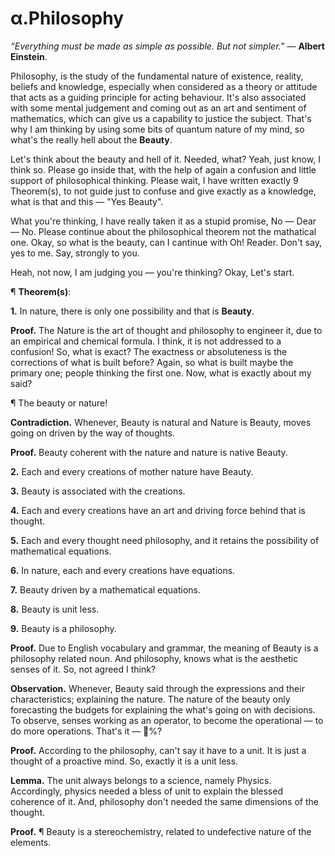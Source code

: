 # α.Philosophy
<i>“Everything must be made as simple as possible. But not simpler.”</i> ― <b>Albert Einstein</b>.

Philosophy, is the study of the fundamental nature of existence, reality, beliefs and knowledge, especially when considered as a theory or attitude that acts as a guiding principle for acting behaviour. It's also associated with some mental judgement and coming out as an art and sentiment of mathematics, which can give us a capability to justice the subject. That's why I am thinking by using some bits of quantum nature of my mind, so what's the really hell about the <b>Beauty</b>.

Let's think about the beauty and hell of it. Needed, what? Yeah, just know, I think so. Please go inside that, with the help of again a confusion and little support of philosophical thinking. Please wait, I have written exactly 9 Theorem(s), to not guide just to confuse and give exactly as a knowledge, what is that and this ― "Yes Beauty".

What you're thinking, I have really taken it as a stupid promise, No ― Dear ― No. Please continue about the philosophical theorem not the mathatical one. Okay, so what is the beauty, can I cantinue with Oh! Reader. Don't say, yes to me. Say, strongly to you.

Heah, not now, I am judging you ― you're thinking? Okay, Let's start.

¶ <b>Theorem(s)</b>:

<b>1.</b> In nature, there is only one possibility and that is <b>Beauty</b>.

<b>Proof.</b> The Nature is the art of thought and philosophy to engineer it, due to an empirical and chemical formula. I think, it is not addressed to a confusion! So, what is exact? The exactness or absoluteness is the corrections of what is built before? Again, so what is built maybe the primary one; people thinking the first one. Now, what is exactly about my said?

¶ The beauty or nature!

<b>Contradiction.</b> Whenever, Beauty is natural and Nature is Beauty, moves going on driven by the way of thoughts.

<b>Proof.</b> Beauty coherent with the nature and nature is native Beauty.

<b>2.</b> Each and every creations of mother nature have Beauty.

<b>3.</b> Beauty is associated with the creations.

<b>4.</b> Each and every creations have an art and driving force behind that is thought.

<b>5.</b> Each and every thought need philosophy, and it retains the possibility of mathematical equations.

<b>6.</b> In nature, each and every creations have equations.

<b>7.</b> Beauty driven by a mathematical equations.

<b>8.</b> Beauty is unit less.

<b>9.</b> Beauty is a philosophy.

<b>Proof.</b> Due to English vocabulary and grammar, the meaning of Beauty is a philosophy related noun. And philosophy, knows what is the aesthetic senses of it. So, not agreed I think?

<b>Observation.</b> Whenever, Beauty said through the expressions and their characteristics; explaining the nature. The nature of the beauty only forecasting the budgets for explaining the what's going on with decisions. To observe, senses working as an operator, to become the operational — to do more operations. That's it — 💯%?

<b>Proof.</b> According to the philosophy, can't say it have to a unit. It is just a thought of a proactive mind. So, exactly it is a unit less.

<b>Lemma.</b> The unit always belongs to a science, namely Physics. Accordingly, physics needed a bless of unit to explain the blessed coherence of it. And, philosophy don't needed the same dimensions of the thought.

<b>Proof.</b> ¶ Beauty is a stereochemistry, related to undefective nature of the elements.
